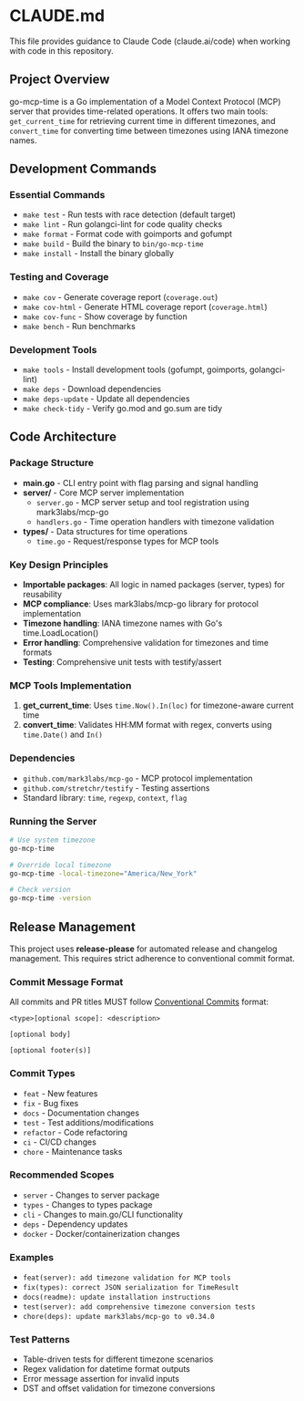 # CLAUDE.md

This file provides guidance to Claude Code (claude.ai/code) when working with code in this repository.

## Project Overview

go-mcp-time is a Go implementation of a Model Context Protocol (MCP) server that provides time-related operations. It offers two main tools: `get_current_time` for retrieving current time in different timezones, and `convert_time` for converting time between timezones using IANA timezone names.

## Development Commands

### Essential Commands
- `make test` - Run tests with race detection (default target)
- `make lint` - Run golangci-lint for code quality checks
- `make format` - Format code with goimports and gofumpt
- `make build` - Build the binary to `bin/go-mcp-time`
- `make install` - Install the binary globally

### Testing and Coverage
- `make cov` - Generate coverage report (`coverage.out`)
- `make cov-html` - Generate HTML coverage report (`coverage.html`)
- `make cov-func` - Show coverage by function
- `make bench` - Run benchmarks

### Development Tools
- `make tools` - Install development tools (gofumpt, goimports, golangci-lint)
- `make deps` - Download dependencies
- `make deps-update` - Update all dependencies
- `make check-tidy` - Verify go.mod and go.sum are tidy

## Code Architecture

### Package Structure
- **main.go** - CLI entry point with flag parsing and signal handling
- **server/** - Core MCP server implementation
  - `server.go` - MCP server setup and tool registration using mark3labs/mcp-go
  - `handlers.go` - Time operation handlers with timezone validation
- **types/** - Data structures for time operations
  - `time.go` - Request/response types for MCP tools

### Key Design Principles
- **Importable packages**: All logic in named packages (server, types) for reusability
- **MCP compliance**: Uses mark3labs/mcp-go library for protocol implementation
- **Timezone handling**: IANA timezone names with Go's time.LoadLocation()
- **Error handling**: Comprehensive validation for timezones and time formats
- **Testing**: Comprehensive unit tests with testify/assert

### MCP Tools Implementation
1. **get_current_time**: Uses `time.Now().In(loc)` for timezone-aware current time
2. **convert_time**: Validates HH:MM format with regex, converts using `time.Date()` and `In()`

### Dependencies
- `github.com/mark3labs/mcp-go` - MCP protocol implementation
- `github.com/stretchr/testify` - Testing assertions
- Standard library: `time`, `regexp`, `context`, `flag`

### Running the Server
```bash
# Use system timezone
go-mcp-time

# Override local timezone
go-mcp-time -local-timezone="America/New_York"

# Check version
go-mcp-time -version
```

## Release Management

This project uses **release-please** for automated release and changelog management. This requires strict adherence to conventional commit format.

### Commit Message Format
All commits and PR titles MUST follow [Conventional Commits](https://www.conventionalcommits.org/) format:
```
<type>[optional scope]: <description>

[optional body]

[optional footer(s)]
```

### Commit Types
- `feat` - New features
- `fix` - Bug fixes  
- `docs` - Documentation changes
- `test` - Test additions/modifications
- `refactor` - Code refactoring
- `ci` - CI/CD changes
- `chore` - Maintenance tasks

### Recommended Scopes
- `server` - Changes to server package
- `types` - Changes to types package
- `cli` - Changes to main.go/CLI functionality
- `deps` - Dependency updates
- `docker` - Docker/containerization changes

### Examples
- `feat(server): add timezone validation for MCP tools`
- `fix(types): correct JSON serialization for TimeResult`
- `docs(readme): update installation instructions`
- `test(server): add comprehensive timezone conversion tests`
- `chore(deps): update mark3labs/mcp-go to v0.34.0`

### Test Patterns
- Table-driven tests for different timezone scenarios
- Regex validation for datetime format outputs
- Error message assertion for invalid inputs
- DST and offset validation for timezone conversions